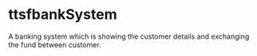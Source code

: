 # ttsfbankSystem
A banking system which is showing the customer details and exchanging the fund between customer.
